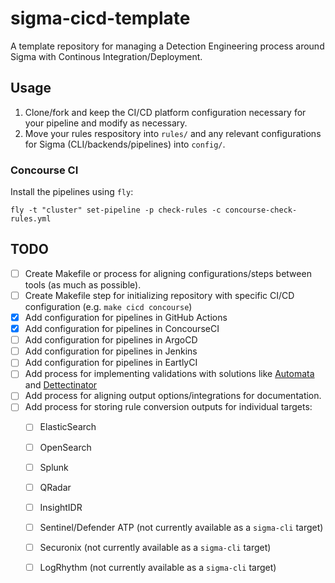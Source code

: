 # sigma-cicd-template
A template repository for managing a Detection Engineering process around Sigma with Continous Integration/Deployment.

## Usage
1) Clone/fork and keep the CI/CD platform configuration necessary for your pipeline and modify as necessary.
2) Move your rules respository into `rules/` and any relevant configurations for Sigma (CLI/backends/pipelines) into `config/`.

### Concourse CI
Install the pipelines using `fly`:
```shell
fly -t "cluster" set-pipeline -p check-rules -c concourse-check-rules.yml
```

## TODO
- [ ] Create Makefile or process for aligning configurations/steps between tools (as much as possible).
- [ ] Create Makefile step for initializing repository with specific CI/CD configuration (e.g. `make cicd concourse`)
- [x] Add configuration for pipelines in GitHub Actions
- [x] Add configuration for pipelines in ConcourseCI
- [ ] Add configuration for pipelines in ArgoCD
- [ ] Add configuration for pipelines in Jenkins
- [ ] Add configuration for pipelines in EartlyCI
- [ ] Add process for implementing validations with solutions like [Automata](https://github.com/3CORESec/Automata) and [Dettectinator](https://github.com/siriussecurity/dettectinator)
- [ ] Add process for aligning output options/integrations for documentation.
- [ ] Add process for storing rule conversion outputs for individual targets:
  - [ ] ElasticSearch
  - [ ] OpenSearch
  - [ ] Splunk
  - [ ] QRadar
  - [ ] InsightIDR
  - [ ] Sentinel/Defender ATP (not currently available as a `sigma-cli` target)
  - [ ] Securonix (not currently available as a `sigma-cli` target)
  - [ ] LogRhythm (not currently available as a `sigma-cli` target)

